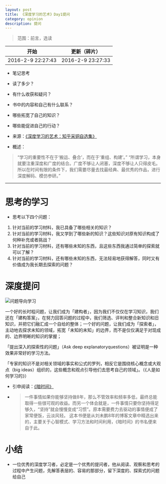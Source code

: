 ```yaml
---
layout: post
title: 《深度学习的艺术》Day1提问
category: opinion
description: 提问
---
```



> 范围：前言，选读
> 
| 开始| 更新（碎片） |
|--------|--------|
|  2016-2-9 22:27:43 |2016-2-9 23:27:33   |

> 
+ 笔记思考
 + 读了多少？
 + 有什么收获和疑问？
 + 书中的内容和自己有什么联系？
 + 哪些拓宽了自己的知识？
 + 哪些能促进自己的行动？


+ 来源：[《深度学习的艺术：知乎采铜自选集》](http://www.duokan.com/book/67140)

+ 概述：

>“学习的重要性不在于‘搬运、叠合’，而在于‘重组、构建’。” 
“所谓学习，本身就要注重深度和广度的结合。广度不够让人闭塞，深度不够让人只得皮毛。所以在时间有限的条件下，我们需要尽量去找最经典、最优秀的作品，进行深度解码、模仿参研。” 

_ _ _

# 思考的学习

+ 思考以下四个问题：

1. 针对当前的学习材料，我已具备了哪些相关的知识？
1. 针对当前的学习材料，我又学到了哪些新的知识？这些知识对原有知识构成了何种补充或者挑战？
1. 针对当前的学习材料，还有哪些未知的东西，且这些东西我通过简单的探索就可以了解？
1. 针对当前的学习材料，还有哪些未知的东西，无法轻易地获得解答，同时又有价值成为我长期去探索的问题？

# 深度提问

![问题导向学习](http://i13.tietuku.com/9a0c9dd7a5d9ca94.jpg)

一个好的长时程问题，让我们成为「建构者」，因为我们不仅仅在学习知识，我们还在「建构答案」，在努力回答问题的过程中，我们筛选、评判和整合新知识和旧知识，并把它们融汇成一个自给的整体；一个好的问题，让我们成为「探索者」，主动地去探求未知的领域，拓宽「未知的未知」的边界，而不是仅仅满足于对现成的、边界明晰的知识的掌握；

「提出深入的探索性的问题」（Ask deep explanatoryquestions）被证明是一种效果非常好的学习方法。

「专家的知识不是对相关领域的事实和公式的罗列，相反它是围绕核心概念或大观点（big ideas）组织的，这些概念和观点引导他们去思考自己的领域」。（《人是如何学习的》）

+ 引申阅读：[《暗时间》](http://vdisk.weibo.com/search/?type=&keyword=暗时间&filetype=&sortby=download)
+ >一件事情如果你能够坚持做8年，那么不管效率和频率多低，最终总能取得一些很可观的收益。而另一个体会就是，一件事情只要你坚持得足够久，“坚持”就会慢慢变成“习惯”。原本需要费力去驱动的事情便成了家常便饭，云淡风轻。
这本书便是从刘未鹏8年的博客文章中精选出来的，主要关于心智模式、学习方法和时间利用，《暗时间》的书名便来自于此。



# 小结
+ 一位优秀的深度学习者，必定是一个优秀的提问者，他从阅读、观察和思考的过程中产生问题，先解答表层的、容易的那部分，留下深度的、探索式的问题给自己